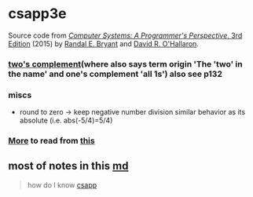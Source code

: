 # csapp3e
Source code from [*Computer Systems: A Programmer's Perspective*, 3rd Edition](http://csapp.cs.cmu.edu/3e/home.html) (2015) by [Randal E. Bryant](http://www.cs.cmu.edu/~bryant) and [David R. O'Hallaron](http://www.cs.cmu.edu/~droh).
###  [two's complement](https://en.wikipedia.org/wiki/Two%27s_complement#Theory)(where also says term origin 'The 'two' in the name' and one's complement 'all 1s') also see p132
### miscs
- round to zero -> keep negative number division similar behavior as its absolute (i.e. abs(-5/4)=5/4)
### [More](https://teachyourselfcs.com/) to read from [this](https://news.ycombinator.com/item?id=22286340)
## most of notes in this [md](./asm/README.md)
> how do I know [csapp](https://www.zhihu.com/question/19627054?utm_id=0)